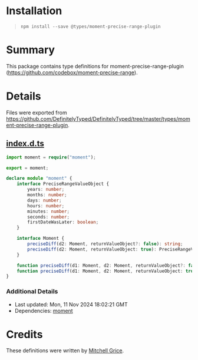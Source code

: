 # Installation
> `npm install --save @types/moment-precise-range-plugin`

# Summary
This package contains type definitions for moment-precise-range-plugin (https://github.com/codebox/moment-precise-range).

# Details
Files were exported from https://github.com/DefinitelyTyped/DefinitelyTyped/tree/master/types/moment-precise-range-plugin.
## [index.d.ts](https://github.com/DefinitelyTyped/DefinitelyTyped/tree/master/types/moment-precise-range-plugin/index.d.ts)
````ts
import moment = require("moment");

export = moment;

declare module "moment" {
    interface PreciseRangeValueObject {
        years: number;
        months: number;
        days: number;
        hours: number;
        minutes: number;
        seconds: number;
        firstDateWasLater: boolean;
    }

    interface Moment {
        preciseDiff(d2: Moment, returnValueObject?: false): string;
        preciseDiff(d2: Moment, returnValueObject: true): PreciseRangeValueObject;
    }

    function preciseDiff(d1: Moment, d2: Moment, returnValueObject?: false): string;
    function preciseDiff(d1: Moment, d2: Moment, returnValueObject: true): PreciseRangeValueObject;
}

````

### Additional Details
 * Last updated: Mon, 11 Nov 2024 18:02:21 GMT
 * Dependencies: [moment](https://npmjs.com/package/moment)

# Credits
These definitions were written by [Mitchell Grice](https://github.com/gricey432).
